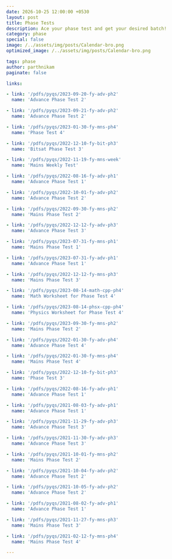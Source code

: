 ```yaml
---
date: 2026-10-25 12:00:00 +0530
layout: post
title: Phase Tests
description: Ace your phase test and get your desired batch!
category: phase
special: false
image: /../assets/img/posts/Calendar-bro.png
optimized_image: /../assets/img/posts/Calendar-bro.png

tags: phase
author: parthnikam
paginate: false

links:

- link: '/pdfs/pyqs/2023-09-20-fy-adv-ph2'
  name: 'Advance Phase Test 2'

- link: '/pdfs/pyqs/2023-09-21-fy-adv-ph2'
  name: 'Advance Phase Test 2'

- link: '/pdfs/pyqs/2023-01-30-fy-mns-ph4'
  name: 'Phase Test 4'

- link: '/pdfs/pyqs/2022-12-10-fy-bit-ph3'
  name: 'Bitsat Phase Test 3'

- link: '/pdfs/pyqs/2022-11-19-fy-mns-week'
  name: 'Mains Weekly Test'

- link: '/pdfs/pyqs/2022-08-16-fy-adv-ph1'
  name: 'Advance Phase Test 1'

- link: '/pdfs/pyqs/2022-10-01-fy-adv-ph2'
  name: 'Advance Phase Test 2'

- link: '/pdfs/pyqs/2022-09-30-fy-mns-ph2'
  name: 'Mains Phase Test 2'

- link: '/pdfs/pyqs/2022-12-12-fy-adv-ph3'
  name: 'Advance Phase Test 3'

- link: '/pdfs/pyqs/2023-07-31-fy-mns-ph1'
  name: 'Mains Phase Test 1'

- link: '/pdfs/pyqs/2023-07-31-fy-adv-ph1'
  name: 'Advance Phase Test 1'

- link: '/pdfs/pyqs/2022-12-12-fy-mns-ph3'
  name: 'Mains Phase Test 3'

- link: '/pdfs/pyqs/2023-08-14-math-cpp-ph4'
  name: 'Math Worksheet for Phase Test 4'

- link: '/pdfs/pyqs/2023-08-14-phsx-cpp-ph4'
  name: 'Physics Worksheet for Phase Test 4'

- link: '/pdfs/pyqs/2023-09-30-fy-mns-ph2'
  name: 'Mains Phase Test 2'

- link: '/pdfs/pyqs/2022-01-30-fy-adv-ph4'
  name: 'Advance Phase Test 4'

- link: '/pdfs/pyqs/2022-01-30-fy-mns-ph4'
  name: 'Mains Phase Test 4'

- link: '/pdfs/pyqs/2022-12-10-fy-bit-ph3'
  name: 'Phase Test 3'

- link: '/pdfs/pyqs/2022-08-16-fy-adv-ph1'
  name: 'Advance Phase Test 1'

- link: '/pdfs/pyqs/2021-08-03-fy-adv-ph1'
  name: 'Advance Phase Test 1'

- link: '/pdfs/pyqs/2021-11-29-fy-adv-ph3'
  name: 'Advance Phase Test 3'

- link: '/pdfs/pyqs/2021-11-30-fy-adv-ph3'
  name: 'Advance Phase Test 3'

- link: '/pdfs/pyqs/2021-10-01-fy-mns-ph2'
  name: 'Mains Phase Test 2'

- link: '/pdfs/pyqs/2021-10-04-fy-adv-ph2'
  name: 'Advance Phase Test 2'

- link: '/pdfs/pyqs/2021-10-05-fy-adv-ph2'
  name: 'Advance Phase Test 2'

- link: '/pdfs/pyqs/2021-08-02-fy-adv-ph1'
  name: 'Advance Phase Test 1'

- link: '/pdfs/pyqs/2021-11-27-fy-mns-ph3'
  name: 'Mains Phase Test 3'

- link: '/pdfs/pyqs/2021-02-12-fy-mns-ph4'
  name: 'Mains Phase Test 4'

---
```


